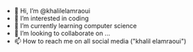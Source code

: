 - 👋 Hi, I’m @khalilelamraoui
- 👀 I’m interested in coding
- 🌱 I’m currently learning computer science
- 💞️ I’m looking to collaborate on ...
- 📫 How to reach me on all social media ("khalil elamraoui")

<!---
khalilelamraoui/khalilelamraoui is a ✨ special ✨ repository because its `README.md` (this file) appears on your GitHub profile.
You can click the Preview link to take a look at your changes.
--->
